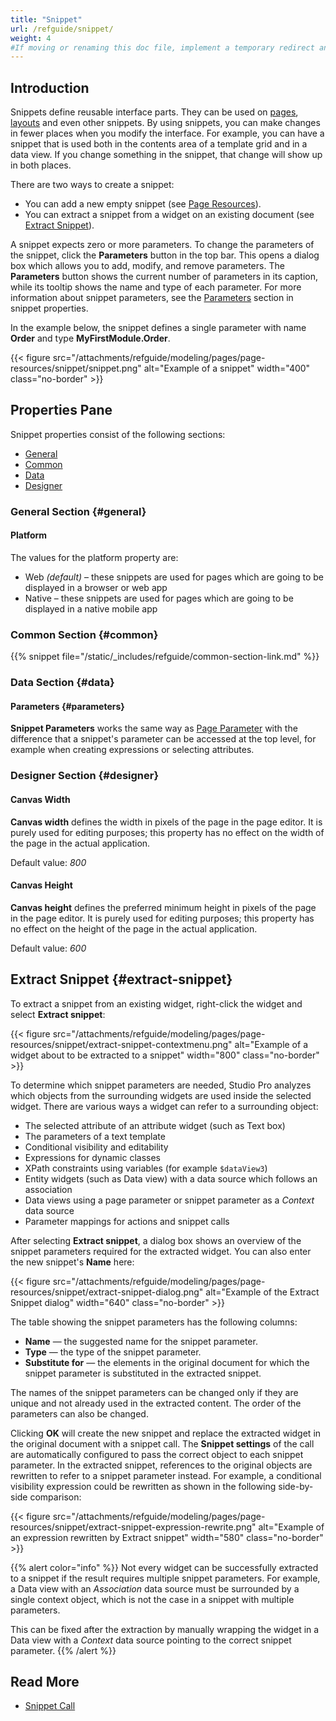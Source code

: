 ```yaml
---
title: "Snippet"
url: /refguide/snippet/
weight: 4
#If moving or renaming this doc file, implement a temporary redirect and let the respective team know they should update the URL in the product. See Mapping to Products for more details.
---
```


## Introduction

Snippets define reusable interface parts. They can be used on [pages](/refguide/page/), [layouts](/refguide/layout/) and even other snippets. By using snippets, you can make changes in fewer places when you modify the interface. For example, you can have a snippet that is used both in the contents area of a template grid and in a data view. If you change something in the snippet, that change will show up in both places.

There are two ways to create a snippet:

* You can add a new empty snippet (see [Page Resources](/refguide/page-resources/)).
* You can extract a snippet from a widget on an existing document (see [Extract Snippet](#extract-snippet)).

A snippet expects zero or more parameters. To change the parameters of the snippet, click the **Parameters** button in the top bar. This opens a dialog box which allows you to add, modify, and remove parameters. The **Parameters** button shows the current number of parameters in its caption, while its tooltip shows the name and type of each parameter. For more information about snippet parameters, see the [Parameters](#parameters) section in snippet properties.

In the example below, the snippet defines a single parameter with name **Order** and type **MyFirstModule.Order**.

{{< figure src="/attachments/refguide/modeling/pages/page-resources/snippet/snippet.png" alt="Example of a snippet"   width="400"  class="no-border" >}}

## Properties Pane

Snippet properties consist of the following sections:

* [General](#general)
* [Common](#common)
* [Data](#data)
* [Designer](#designer)

### General Section {#general}

#### Platform

The values for the platform property are:

* Web *(default)* – these snippets are used for pages which are going to be displayed in a browser or web app
* Native – these snippets are used for pages which are going to be displayed in a native mobile app

### Common Section {#common}

{{% snippet file="/static/_includes/refguide/common-section-link.md" %}}

### Data Section {#data}

#### Parameters {#parameters}

**Snippet Parameters** works the same way as [Page Parameter](/refguide/page-properties/#parameters) with the difference that a snippet's parameter can be accessed at the top level, for example when creating expressions or selecting attributes.

### Designer Section {#designer}

#### Canvas Width

**Canvas width** defines the width in pixels of the page in the page editor. It is purely used for editing purposes; this property has no effect on the width of the page in the actual application.

Default value: *800*

#### Canvas Height

**Canvas height** defines the preferred minimum height in pixels of the page in the page editor. It is purely used for editing purposes; this property has no effect on the height of the page in the actual application.

Default value: *600*

## Extract Snippet {#extract-snippet}

To extract a snippet from an existing widget, right-click the widget and select **Extract snippet**:

{{< figure src="/attachments/refguide/modeling/pages/page-resources/snippet/extract-snippet-contextmenu.png" alt="Example of a widget about to be extracted to a snippet" width="800" class="no-border" >}}

To determine which snippet parameters are needed, Studio Pro analyzes which objects from the surrounding widgets are used inside the selected widget. There are various ways a widget can refer to a surrounding object:

* The selected attribute of an attribute widget (such as Text box)
* The parameters of a text template
* Conditional visibility and editability
* Expressions for dynamic classes
* XPath constraints using variables (for example `$dataView3`)
* Entity widgets (such as Data view) with a data source which follows an association
* Data views using a page parameter or snippet parameter as a *Context* data source
* Parameter mappings for actions and snippet calls

After selecting **Extract snippet**, a dialog box shows an overview of the snippet parameters required for the extracted widget. You can also enter the new snippet's **Name** here:

{{< figure src="/attachments/refguide/modeling/pages/page-resources/snippet/extract-snippet-dialog.png" alt="Example of the Extract Snippet dialog" width="640" class="no-border" >}}

The table showing the snippet parameters has the following columns:

* **Name** — the suggested name for the snippet parameter.
* **Type** — the type of the snippet parameter.
* **Substitute for** — the elements in the original document for which the snippet parameter is substituted in the extracted snippet.

The names of the snippet parameters can be changed only if they are unique and not already used in the extracted content. The order of the parameters can also be changed.

Clicking **OK** will create the new snippet and replace the extracted widget in the original document with a snippet call. The **Snippet settings** of the call are automatically configured to pass the correct object to each snippet parameter. In the extracted snippet, references to the original objects are rewritten to refer to a snippet parameter instead. For example, a conditional visibility expression could be rewritten as shown in the following side-by-side comparison:

{{< figure src="/attachments/refguide/modeling/pages/page-resources/snippet/extract-snippet-expression-rewrite.png" alt="Example of an expression rewritten by Extract snippet" width="580" class="no-border" >}}

{{% alert color="info" %}}
Not every widget can be successfully extracted to a snippet if the result requires multiple snippet parameters. For example, a Data view with an *Association* data source must be surrounded by a single context object, which is not the case in a snippet with multiple parameters. 

This can be fixed after the extraction by manually wrapping the widget in a Data view with a *Context* data source pointing to the correct snippet parameter.
{{% /alert %}}

## Read More

* [Snippet Call](/refguide/snippet-call/)

